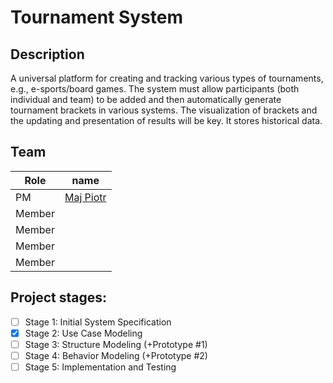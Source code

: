 # Tournament System

## Description

A universal platform for creating and tracking various types of tournaments, e.g., e-sports/board games. The system must allow participants (both individual and team) to be added and then automatically generate tournament brackets in various systems. The visualization of brackets and the updating and presentation of results will be key. It stores historical data.

## Team

| Role   | name                                        |
| ------ | ------------------------------------------- |
| PM     | [Maj Piotr](https://github.com/AliasMaster) |
| Member |                                             |
| Member |                                             |
| Member |                                             |
| Member |                                             |

## Project stages:

- [ ] Stage 1: Initial System Specification
- [X] Stage 2: Use Case Modeling
- [ ] Stage 3: Structure Modeling (+Prototype #1)
- [ ] Stage 4: Behavior Modeling (+Prototype #2)
- [ ] Stage 5: Implementation and Testing
